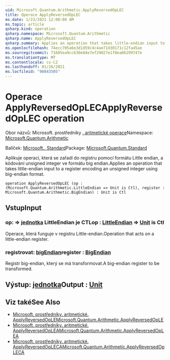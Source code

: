 ```yaml
---
uid: Microsoft.Quantum.Arithmetic.ApplyReversedOpLEC
title: Operace ApplyReversedOpLEC
ms.date: 1/23/2021 12:00:00 AM
ms.topic: article
qsharp.kind: operation
qsharp.namespace: Microsoft.Quantum.Arithmetic
qsharp.name: ApplyReversedOpLEC
qsharp.summary: Applies an operation that takes little-endian input to a register encoding an unsigned integer using big-endian format.
ms.openlocfilehash: 74ecc705a6e3d1d59c4c4ae71d30171c12fa45ae
ms.sourcegitcommit: 71605ea9cc630e84e7ef29027e1f0ea06299747e
ms.translationtype: MT
ms.contentlocale: cs-CZ
ms.lasthandoff: 01/26/2021
ms.locfileid: "98843505"
---
```

# <a name="applyreversedoplec-operation"></a><span data-ttu-id="69096-102">Operace ApplyReversedOpLEC</span><span class="sxs-lookup"><span data-stu-id="69096-102">ApplyReversedOpLEC operation</span></span>

<span data-ttu-id="69096-103">Obor názvů: Microsoft. prostředníky [. aritmetické operace](xref:Microsoft.Quantum.Arithmetic)</span><span class="sxs-lookup"><span data-stu-id="69096-103">Namespace: [Microsoft.Quantum.Arithmetic](xref:Microsoft.Quantum.Arithmetic)</span></span>

<span data-ttu-id="69096-104">Balíček: [Microsoft.. Standard](https://nuget.org/packages/Microsoft.Quantum.Standard)</span><span class="sxs-lookup"><span data-stu-id="69096-104">Package: [Microsoft.Quantum.Standard](https://nuget.org/packages/Microsoft.Quantum.Standard)</span></span>


<span data-ttu-id="69096-105">Aplikuje operaci, která se zařadí do registru pomocí formátu Little endian, a kódování unsigned integer ve formátu big endian.</span><span class="sxs-lookup"><span data-stu-id="69096-105">Applies an operation that takes little-endian input to a register encoding an unsigned integer using big-endian format.</span></span>

```qsharp
operation ApplyReversedOpLEC (op : (Microsoft.Quantum.Arithmetic.LittleEndian => Unit is Ctl), register : Microsoft.Quantum.Arithmetic.BigEndian) : Unit is Ctl
```


## <a name="input"></a><span data-ttu-id="69096-106">Vstup</span><span class="sxs-lookup"><span data-stu-id="69096-106">Input</span></span>

### <a name="op--littleendian--unit--is-ctl"></a><span data-ttu-id="69096-107">op: [](xref:Microsoft.Quantum.Arithmetic.LittleEndian) => [jednotka](xref:microsoft.quantum.lang-ref.unit) LittleEndian je CTL</span><span class="sxs-lookup"><span data-stu-id="69096-107">op : [LittleEndian](xref:Microsoft.Quantum.Arithmetic.LittleEndian) => [Unit](xref:microsoft.quantum.lang-ref.unit)  is Ctl</span></span>

<span data-ttu-id="69096-108">Operace, která funguje v registru Little-endian.</span><span class="sxs-lookup"><span data-stu-id="69096-108">Operation that acts on a little-endian register.</span></span>


### <a name="register--bigendian"></a><span data-ttu-id="69096-109">registrovat: [bigEndian](xref:Microsoft.Quantum.Arithmetic.BigEndian)</span><span class="sxs-lookup"><span data-stu-id="69096-109">register : [BigEndian](xref:Microsoft.Quantum.Arithmetic.BigEndian)</span></span>

<span data-ttu-id="69096-110">Registr big-endian, který se má transformovat.</span><span class="sxs-lookup"><span data-stu-id="69096-110">A big-endian register to be transformed.</span></span>



## <a name="output--unit"></a><span data-ttu-id="69096-111">Výstup: [jednotka](xref:microsoft.quantum.lang-ref.unit)</span><span class="sxs-lookup"><span data-stu-id="69096-111">Output : [Unit](xref:microsoft.quantum.lang-ref.unit)</span></span>



## <a name="see-also"></a><span data-ttu-id="69096-112">Viz také</span><span class="sxs-lookup"><span data-stu-id="69096-112">See Also</span></span>

- [<span data-ttu-id="69096-113">Microsoft. prostředníky. aritmetické. ApplyReversedOpLE</span><span class="sxs-lookup"><span data-stu-id="69096-113">Microsoft.Quantum.Arithmetic.ApplyReversedOpLE</span></span>](xref:Microsoft.Quantum.Arithmetic.ApplyReversedOpLE)
- [<span data-ttu-id="69096-114">Microsoft. prostředníky. aritmetické. ApplyReversedOpLEA</span><span class="sxs-lookup"><span data-stu-id="69096-114">Microsoft.Quantum.Arithmetic.ApplyReversedOpLEA</span></span>](xref:Microsoft.Quantum.Arithmetic.ApplyReversedOpLEA)
- [<span data-ttu-id="69096-115">Microsoft. prostředníky. aritmetické. ApplyReversedOpLECA</span><span class="sxs-lookup"><span data-stu-id="69096-115">Microsoft.Quantum.Arithmetic.ApplyReversedOpLECA</span></span>](xref:Microsoft.Quantum.Arithmetic.ApplyReversedOpLECA)